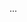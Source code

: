 ...

<!---
MicahOates/MicahOates is a ✨ special ✨ repository because its `README.md` (this file) appears on your GitHub profile.
You can click the Preview link to take a look at your changes.
--->
